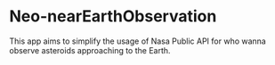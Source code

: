 # Neo-nearEarthObservation
 This app aims to simplify the usage of Nasa Public API for who wanna observe asteroids approaching to the Earth.
